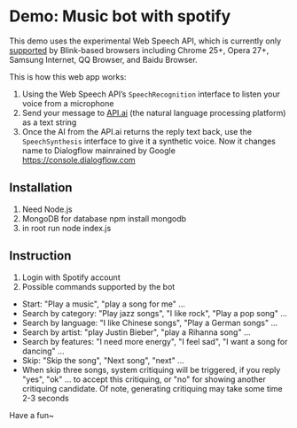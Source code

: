 # Demo: Music bot with spotify
This demo uses the experimental Web Speech API, which is currently only [supported](http://caniuse.com/#search=speech) by Blink-based browsers including Chrome 25+, Opera 27+, Samsung Internet, QQ Browser, and Baidu Browser.

This is how this web app works:

1. Using the Web Speech API’s `SpeechRecognition` interface to listen your voice from a microphone
2. Send your message to [API.ai](https://api.ai) (the natural language processing platform) as a text string
3. Once the AI from the API.ai returns the reply text back, use the `SpeechSynthesis` interface to give it a synthetic voice. Now it changes name to Dialogflow mainrained by Google https://console.dialogflow.com

## Installation
1. Need Node.js
2. MongoDB for database npm install mongodb
3. in root run node index.js

## Instruction
1. Login with Spotify account
2. Possible commands supported by the bot
  + Start: "Play a music", "play a song for me" ...
  + Search by category: "Play jazz songs", "I like rock", "Play a pop song" ...
  + Search by language: "I like Chinese songs", "Play a German songs" ...
  + Search by artist: "play Justin Bieber", "play a Rihanna song" ...
  + Search by features: "I need more energy", "I feel sad", "I want a song for dancing" ...
  + Skip: "Skip the song", "Next song", "next" ...
  + When skip three songs, system critiquing will be triggered, if you reply "yes", "ok" ... to accept this critiquing, or "no" for showing another critiquing candidate. Of note, generating critiquing may take some time 2-3 seconds
  
Have a fun~


